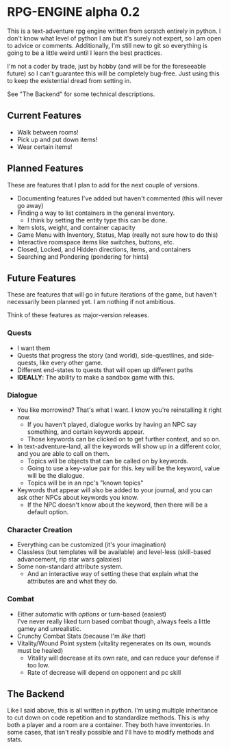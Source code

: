 # RPG-ENGINE alpha 0.2

This is a text-adventure rpg engine written from scratch entirely in python. I don't know what level of python I am but it's surely not expert, so I am open to advice or comments. Additionally, I'm still new to git so everything is going to be a little weird until I learn the best practices.

I'm not a coder by trade, just by hobby (and will be for the foreseeable future) so I can't guarantee this will be completely bug-free. Just using this to keep the existential dread from setting in.

See "The Backend" for some technical descriptions.

## Current Features

* Walk between rooms! 
* Pick up and put down items!
* Wear certain items!

## Planned Features

These are features that I plan to add for the next couple of versions. 

* Documenting features I've added but haven't commented (this will never go away)
* Finding a way to list containers in the general inventory.
    * I think by setting the entity type this can be done.
* Item slots, weight, and container capacity
* Game Menu with Inventory, Status, Map (really not sure how to do this)
* Interactive roomspace items like switches, buttons, etc.
* Closed, Locked, and Hidden directions, items, and containers
* Searching and Pondering (pondering for hints)

## Future Features

These are features that will go in future iterations of the game, but haven't necessarily been planned yet. I am nothing if not ambitious.

Think of these features as major-version releases.

### Quests

* I want them
* Quests that progress the story (and world), side-questlines, and side-quests, like every other game.
* Different end-states to quests that will open up different paths
* **IDEALLY**: The ability to make a sandbox game with this.

### Dialogue

* You like morrowind? That's what I want. I know you're reinstalling it right now.
    * If you haven't played, dialogue works by having an NPC say something, and certain keywords appear.
    * Those keywords can be clicked on to get further context, and so on.
* In text-adventure-land, all the keywords will show up in a different color, and you are able to call on them.
    * Topics will be objects that can be called on by keywords. 
    * Going to use a key-value pair for this. key will be the keyword, value will be the dialogue.
    * Topics will be in an npc's "known topics"
* Keywords that appear will also be added to your journal, and you can ask other NPCs about keywords you know.
    * If the NPC doesn't know about the keyword, then there will be a default option.

### Character Creation

* Everything can be customized (it's your imagination)
* Classless (but templates will be available) and level-less (skill-based advancement, rip star wars galaxies)
* Some non-standard attribute system.
    * And an interactive way of setting these that explain what the attributes are and what they do.

### Combat

* Either automatic with *options* or turn-based (easiest) \
  I've never really liked turn based combat though, always feels a little gamey and unrealistic.
* Crunchy Combat Stats (because I'm *like that*)
* Vitality/Wound Point system (vitality regenerates on its own, wounds must be healed)
    * Vitality will decrease at its own rate, and can reduce your defense if too low.
    * Rate of decrease will depend on opponent and pc skill

## The Backend

Like I said above, this is all written in python. I'm using multiple inheritance to cut down on code repetition and to standardize methods. This is why both a player and a room are a container. They both have inventories. In some cases, that isn't really possible and I'll have to modify methods and stats. 